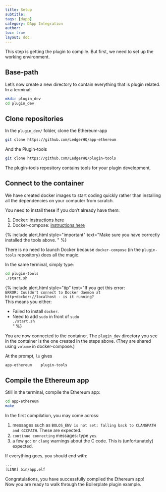 ```yaml
---
title: Setup
subtitle:
tags: [dapp]
category: DApp Integration
author:
toc: true
layout: doc
---
```


This step is getting the plugin to compile. But first, we need to set up the working environment.

## Base-path

Let’s now create a new directory to contain everything that is plugin related.  
In a terminal:

```sh
mkdir plugin_dev
cd plugin_dev
```
## Clone repositories

In the `plugin_dev/` folder, clone the Ethereum-app 
```sh
git clone https://github.com/LedgerHQ/app-ethereum
```
And the Plugin-tools
```sh
git clone https://github.com/LedgerHQ/plugin-tools
```
The plugin-tools repository contains tools for your plugin development, 

## Connect to the container

We have created docker images to start coding quickly rather than installing all the dependencies on your computer from scratch.

You need to install these if you don’t already have them:

1. Docker: [instructions here](https://docs.docker.com/get-docker/)
2. Docker-compose: [instructions here](https://docs.docker.com/compose/install/)

<!--  -->
{% include alert.html style="important" text="Make sure you have correctly installed the tools above.
" %}
<!--  -->

There is no need to launch Docker because `docker-compose` (in the `plugin-tools` repository) does all the magic. 

In the same terminal, simply type:

```sh
cd plugin-tools
./start.sh
```

<!--  -->
{% include alert.html style="tip" text="If you get this error:<br>
<code>ERROR: Couldn't connect to Docker daemon at http+docker://localhost - is it running? </code><br>
This means you either:<br>
- Failed to install <code>docker</code>.<br>
- Need to add <code>sudo</code> in front of <code>sudo ./start.sh</code><br>
" %}
<!--  -->

You are now connected to the container. The `plugin_dev` directory you see in the container is the one created in the steps above. (They are shared using `volume` in docker-compose.)

At the prompt, `ls` gives
```sh
app-ethereum    plugin-tools
```
## Compile the Ethereum app

Still in the terminal, compile the Ethereum app:
```sh
cd app-ethereum
make
```

In the first compilation, you may come across:
1. messages such as `BOLOS_ENV is not set: falling back to CLANGPATH and GCCPATH`. These are expected.
2. `continue connecting` messages: type `yes`.
3. a few `gcc` or `clang` warnings about the C code. This is (unfortunately) expected.

If everything goes, you should end with:
```sh
...
[LINK] bin/app.elf
```

Congratulations, you have successfully compiled the Ethereum app!  
Now you are ready to walk through the Boilerplate plugin example.
